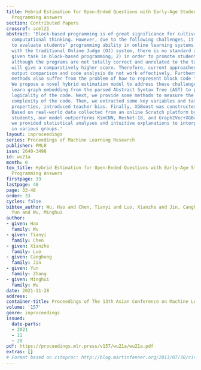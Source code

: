 ```yaml
---
title: Hybrid Estimation for Open-Ended Questions with Early-Age Students’ Block-Based
  Programming Answers
section: Contributed Papers
crossref: acml21
abstract: 'Block-based programming is of great significance for cultivating children’s
  computational thinking. However, due to the following challenges, it is difficult
  to evaluate students’ programming ability in online learning systems: 1) compared
  with the traditional Online Judge (OJ) system, there is no standard answer for a
  given task in block-based programming; 2) in order to promote students’ interests,
  although the programs are not totally correct and unrelated to the task, the teacher
  will give a comparatively higher score. Therefore, current approaches involving
  output comparison and code analysis do not work effectively. Furthermore, deep learning
  methods also suffer from the problem of how to represent block code for classification.
  We propose a novel hybrid estimation model to address these challenges. We first
  learn graph embedding from the parsed Abstract Syntax Tree (AST) to present the
  logicality of the code. Next, we provide some methods to measure the workload and
  complexity of the code. Then, we extracted some key variables and task-irrelevant
  properties, introduced teacher bias. Finally, XGBoost was constructed for classification.
  Based on real-world data collected from an online Scratch platform by early-age
  students, our model outperforms KimCNN, ResNet-18, and Graph2Vec+XGBoost. Moreover,
  we provided statistical analyses and intuitive explanations to interpret the characteristics
  in various groups.'
layout: inproceedings
series: Proceedings of Machine Learning Research
publisher: PMLR
issn: 2640-3498
id: wu21a
month: 0
tex_title: Hybrid Estimation for Open-Ended Questions with Early-Age Students’ Block-Based
  Programming Answers
firstpage: 33
lastpage: 48
page: 33-48
order: 33
cycles: false
bibtex_author: Wu, Hao and Chen, Tianyi and Luo, Xianzhe and Jin, Canghong and Zhang,
  Yun and Wu, Minghui
author:
- given: Hao
  family: Wu
- given: Tianyi
  family: Chen
- given: Xianzhe
  family: Luo
- given: Canghong
  family: Jin
- given: Yun
  family: Zhang
- given: Minghui
  family: Wu
date: 2021-11-28
address:
container-title: Proceedings of The 13th Asian Conference on Machine Learning
volume: '157'
genre: inproceedings
issued:
  date-parts:
  - 2021
  - 11
  - 28
pdf: https://proceedings.mlr.press/v157/wu21a/wu21a.pdf
extras: []
# Format based on citeproc: http://blog.martinfenner.org/2013/07/30/citeproc-yaml-for-bibliographies/
---
```

